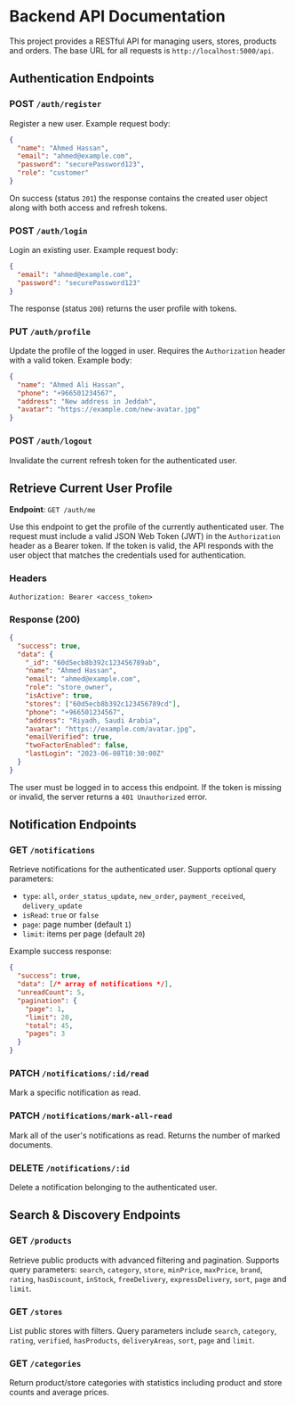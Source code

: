 # Backend API Documentation

This project provides a RESTful API for managing users, stores, products and orders. The base URL for all requests is `http://localhost:5000/api`.

## Authentication Endpoints

### POST `/auth/register`
Register a new user. Example request body:

```json
{
  "name": "Ahmed Hassan",
  "email": "ahmed@example.com",
  "password": "securePassword123",
  "role": "customer"
}
```

On success (status `201`) the response contains the created user object along with both access and refresh tokens.

### POST `/auth/login`
Login an existing user. Example request body:

```json
{
  "email": "ahmed@example.com",
  "password": "securePassword123"
}
```

The response (status `200`) returns the user profile with tokens.

### PUT `/auth/profile`
Update the profile of the logged in user. Requires the `Authorization` header with a valid token. Example body:

```json
{
  "name": "Ahmed Ali Hassan",
  "phone": "+966501234567",
  "address": "New address in Jeddah",
  "avatar": "https://example.com/new-avatar.jpg"
}
```

### POST `/auth/logout`
Invalidate the current refresh token for the authenticated user.

## Retrieve Current User Profile

**Endpoint**: `GET /auth/me`

Use this endpoint to get the profile of the currently authenticated user. The request must include a valid JSON Web Token (JWT) in the `Authorization` header as a Bearer token. If the token is valid, the API responds with the user object that matches the credentials used for authentication.

### Headers
```
Authorization: Bearer <access_token>
```

### Response (200)
```json
{
  "success": true,
  "data": {
    "_id": "60d5ecb8b392c123456789ab",
    "name": "Ahmed Hassan",
    "email": "ahmed@example.com",
    "role": "store_owner",
    "isActive": true,
    "stores": ["60d5ecb8b392c123456789cd"],
    "phone": "+966501234567",
    "address": "Riyadh, Saudi Arabia",
    "avatar": "https://example.com/avatar.jpg",
    "emailVerified": true,
    "twoFactorEnabled": false,
    "lastLogin": "2023-06-08T10:30:00Z"
  }
}
```

The user must be logged in to access this endpoint. If the token is missing or invalid, the server returns a `401 Unauthorized` error.


## Notification Endpoints

### GET `/notifications`
Retrieve notifications for the authenticated user. Supports optional query parameters:
- `type`: `all`, `order_status_update`, `new_order`, `payment_received`, `delivery_update`
- `isRead`: `true` or `false`
- `page`: page number (default `1`)
- `limit`: items per page (default `20`)

Example success response:
```json
{
  "success": true,
  "data": [/* array of notifications */],
  "unreadCount": 5,
  "pagination": {
    "page": 1,
    "limit": 20,
    "total": 45,
    "pages": 3
  }
}
```

### PATCH `/notifications/:id/read`
Mark a specific notification as read.

### PATCH `/notifications/mark-all-read`
Mark all of the user's notifications as read. Returns the number of marked documents.

### DELETE `/notifications/:id`
Delete a notification belonging to the authenticated user.

## Search & Discovery Endpoints

### GET `/products`
Retrieve public products with advanced filtering and pagination. Supports query parameters:
`search`, `category`, `store`, `minPrice`, `maxPrice`, `brand`, `rating`, `hasDiscount`, `inStock`, `freeDelivery`, `expressDelivery`, `sort`, `page` and `limit`.

### GET `/stores`
List public stores with filters. Query parameters include `search`, `category`, `rating`, `verified`, `hasProducts`, `deliveryAreas`, `sort`, `page` and `limit`.

### GET `/categories`
Return product/store categories with statistics including product and store counts and average prices.

